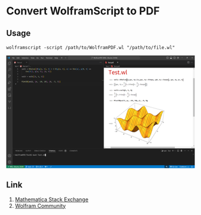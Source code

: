 # Convert WolframScript to PDF

## Usage
```shell
wolframscript -script /path/to/WolframPDF.wl "/path/to/file.wl"
```

![WolframPDF.png](Images/WolframPDF.png)

## Link
1. [Mathematica Stack Exchange](https://mathematica.stackexchange.com/questions/293543/converting-wolfram-language-scripts-wls-into-pdfs)
2. [Wolfram Community](https://community.wolfram.com/groups/-/m/t/37054)